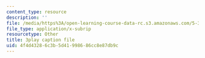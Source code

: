```yaml
---
content_type: resource
description: ''
file: /media/https%3A/open-learning-course-data-rc.s3.amazonaws.com/5-310-laboratory-chemistry-fall-2019/4f4d43286c3b5d41998686cc8e87db9c_Ea2YTXJrhkM.vtt
file_type: application/x-subrip
resourcetype: Other
title: 3play caption file
uid: 4f4d4328-6c3b-5d41-9986-86cc8e87db9c
---
```

